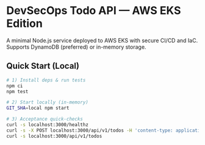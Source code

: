 # DevSecOps Todo API — AWS EKS Edition

A minimal Node.js service deployed to AWS EKS with secure CI/CD and IaC. Supports DynamoDB (preferred) or in-memory storage.

## Quick Start (Local)
```bash
# 1) Install deps & run tests
npm ci
npm test

# 2) Start locally (in-memory)
GIT_SHA=local npm start

# 3) Acceptance quick-checks
curl -s localhost:3000/healthz
curl -s -X POST localhost:3000/api/v1/todos -H 'content-type: application/json' -d '{"title":"first"}'
curl -s localhost:3000/api/v1/todos